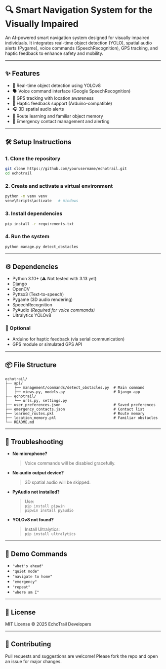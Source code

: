 # 🔍 Smart Navigation System for the Visually Impaired

An AI-powered smart navigation system designed for visually impaired individuals. It integrates real-time object detection (YOLO), spatial audio alerts (Pygame), voice commands (SpeechRecognition), GPS tracking, and haptic feedback to enhance safety and mobility.

---

## ✨ Features

- 🧠 Real-time object detection using YOLOv8
- 🗣️ Voice command interface (Google SpeechRecognition)
- 🧭 GPS tracking with location awareness
- 📳 Haptic feedback support (Arduino-compatible)
- 🎧 3D spatial audio alerts
- 🧬 Route learning and familiar object memory
- 📁 Emergency contact management and alerting

---

## 🛠️ Setup Instructions

### 1. Clone the repository
```bash
git clone https://github.com/yourusername/echotrail.git
cd echotrail
```

### 2. Create and activate a virtual environment
```bash
python -m venv venv
venv\Scripts\activate   # Windows
```

### 3. Install dependencies
```bash
pip install -r requirements.txt
```

### 4. Run the system
```bash
python manage.py detect_obstacles
```

---

## ⚙️ Dependencies

- Python 3.10+ (⚠️ Not tested with 3.13 yet)
- Django
- OpenCV
- Pyttsx3 (Text-to-speech)
- Pygame (3D audio rendering)
- SpeechRecognition
- PyAudio *(Required for voice commands)*
- Ultralytics YOLOv8

### 🔧 Optional
- Arduino for haptic feedback (via serial communication)
- GPS module or simulated GPS API

---

## 📦 File Structure

```
echotrail/
├── api/
│   ├── management/commands/detect_obstacles.py  # Main command
│   ├── views.py, models.py                      # Django app
├── echotrail/
│   └── urls.py, settings.py
├── user_preferences.json                        # Saved preferences
├── emergency_contacts.json                      # Contact list
├── learned_routes.pkl                           # Route memory
├── location_memory.pkl                          # Familiar obstacles
└── README.md
```

---

## 🚨 Troubleshooting

- **No microphone?**
  > Voice commands will be disabled gracefully.

- **No audio output device?**
  > 3D spatial audio will be skipped.

- **PyAudio not installed?**
  > Use:  
  `pip install pipwin`  
  `pipwin install pyaudio`

- **YOLOv8 not found?**
  > Install Ultralytics:  
  `pip install ultralytics`

---

## 🧪 Demo Commands

- `"what's ahead"`
- `"quiet mode"`
- `"navigate to home"`
- `"emergency"`
- `"repeat"`
- `"where am I"`

---

## 📄 License

MIT License © 2025 EchoTrail Developers

---

## 🤝 Contributing

Pull requests and suggestions are welcome! Please fork the repo and open an issue for major changes.
